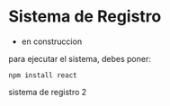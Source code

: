 <h1>Sistema de Registro</h1>

- en construccion

para ejecutar el sistema, debes poner:

```npm install react```

sistema de registro 2
